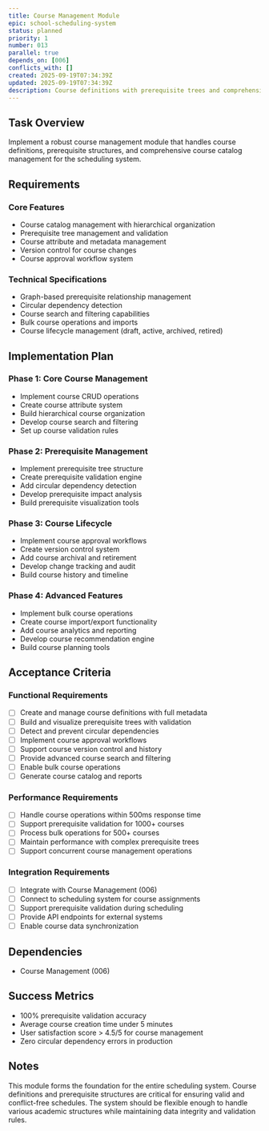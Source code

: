 ```yaml
---
title: Course Management Module
epic: school-scheduling-system
status: planned
priority: 1
number: 013
parallel: true
depends_on: [006]
conflicts_with: []
created: 2025-09-19T07:34:39Z
updated: 2025-09-19T07:34:39Z
description: Course definitions with prerequisite trees and comprehensive course catalog management
---
```


## Task Overview
Implement a robust course management module that handles course definitions, prerequisite structures, and comprehensive course catalog management for the scheduling system.

## Requirements

### Core Features
- Course catalog management with hierarchical organization
- Prerequisite tree management and validation
- Course attribute and metadata management
- Version control for course changes
- Course approval workflow system

### Technical Specifications
- Graph-based prerequisite relationship management
- Circular dependency detection
- Course search and filtering capabilities
- Bulk course operations and imports
- Course lifecycle management (draft, active, archived, retired)

## Implementation Plan

### Phase 1: Core Course Management
- Implement course CRUD operations
- Create course attribute system
- Build hierarchical course organization
- Develop course search and filtering
- Set up course validation rules

### Phase 2: Prerequisite Management
- Implement prerequisite tree structure
- Create prerequisite validation engine
- Add circular dependency detection
- Develop prerequisite impact analysis
- Build prerequisite visualization tools

### Phase 3: Course Lifecycle
- Implement course approval workflows
- Create version control system
- Add course archival and retirement
- Develop change tracking and audit
- Build course history and timeline

### Phase 4: Advanced Features
- Implement bulk course operations
- Create course import/export functionality
- Add course analytics and reporting
- Develop course recommendation engine
- Build course planning tools

## Acceptance Criteria

### Functional Requirements
- [ ] Create and manage course definitions with full metadata
- [ ] Build and visualize prerequisite trees with validation
- [ ] Detect and prevent circular dependencies
- [ ] Implement course approval workflows
- [ ] Support course version control and history
- [ ] Provide advanced course search and filtering
- [ ] Enable bulk course operations
- [ ] Generate course catalog and reports

### Performance Requirements
- [ ] Handle course operations within 500ms response time
- [ ] Support prerequisite validation for 1000+ courses
- [ ] Process bulk operations for 500+ courses
- [ ] Maintain performance with complex prerequisite trees
- [ ] Support concurrent course management operations

### Integration Requirements
- [ ] Integrate with Course Management (006)
- [ ] Connect to scheduling system for course assignments
- [ ] Support prerequisite validation during scheduling
- [ ] Provide API endpoints for external systems
- [ ] Enable course data synchronization

## Dependencies
- Course Management (006)

## Success Metrics
- 100% prerequisite validation accuracy
- Average course creation time under 5 minutes
- User satisfaction score > 4.5/5 for course management
- Zero circular dependency errors in production

## Notes
This module forms the foundation for the entire scheduling system. Course definitions and prerequisite structures are critical for ensuring valid and conflict-free schedules. The system should be flexible enough to handle various academic structures while maintaining data integrity and validation rules.